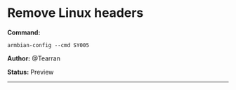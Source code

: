 # Remove Linux headers
**Command:** 
~~~
armbian-config --cmd SY005
~~~

**Author:** @Tearran

**Status:** Preview



***

